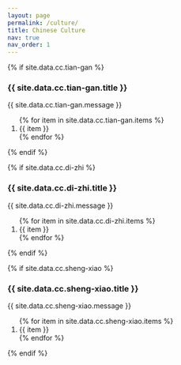 ```yaml
---
layout: page
permalink: /culture/
title: Chinese Culture
nav: true
nav_order: 1
---
```


{% if site.data.cc.tian-gan %}
  <h3>{{ site.data.cc.tian-gan.title }}</h3>
  <p>{{ site.data.cc.tian-gan.message }}</p>
  <ol>
    {% for item in site.data.cc.tian-gan.items %}
      <li>{{ item }}</li>
    {% endfor %}
  </ol>
{% endif %}

{% if site.data.cc.di-zhi %}
  <h3>{{ site.data.cc.di-zhi.title }}</h3>
  <p>{{ site.data.cc.di-zhi.message }}</p>
  <ol>
    {% for item in site.data.cc.di-zhi.items %}
      <li>{{ item }}</li>
    {% endfor %}
  </ol>
{% endif %}

{% if site.data.cc.sheng-xiao %}
  <h3>{{ site.data.cc.sheng-xiao.title }}</h3>
  <p>{{ site.data.cc.sheng-xiao.message }}</p>
  <ol>
    {% for item in site.data.cc.sheng-xiao.items %}
      <li>{{ item }}</li>
    {% endfor %}
  </ol>
{% endif %}
